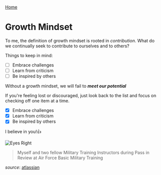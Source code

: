 [Home](https://derekjdoug.github.io/reading-notes/)

# Growth Mindset

To me, the definition of growth mindset is rooted in *contribution*. What do we continually seek to contribute to ourselves and to others?

Things to keep in mind:

- [ ] Embrace challenges
- [ ] Learn from criticism
- [ ] Be inspired by others

Without a growth mindset, we will fail to ***meet our potential***

If you're feeling lost or discouraged, just look back to the list and focus on checking off one item at a time.
- [x] Embrace challenges
- [x] Learn from criticism
- [x] Be inspired by others

I believe in you!👍

![Eyes Right](https://user-images.githubusercontent.com/98297302/151002991-49371217-d5ed-4c34-9893-8857dd818376.jpg)
> Myself and two fellow Military Training Instructors during Pass in Review at Air Force Basic Military Training

*source*: [atlassian](https://www.atlassian.com/blog/inside-atlassian/growth-mindset)
